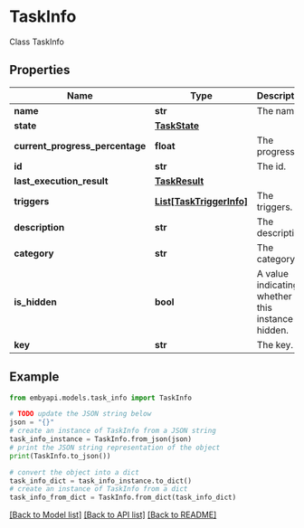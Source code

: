 # TaskInfo

Class TaskInfo  

## Properties

Name | Type | Description | Notes
------------ | ------------- | ------------- | -------------
**name** | **str** | The name. | [optional] 
**state** | [**TaskState**](TaskState.md) |  | [optional] 
**current_progress_percentage** | **float** | The progress. | [optional] 
**id** | **str** | The id. | [optional] 
**last_execution_result** | [**TaskResult**](TaskResult.md) |  | [optional] 
**triggers** | [**List[TaskTriggerInfo]**](TaskTriggerInfo.md) | The triggers. | [optional] 
**description** | **str** | The description. | [optional] 
**category** | **str** | The category. | [optional] 
**is_hidden** | **bool** | A value indicating whether this instance is hidden. | [optional] 
**key** | **str** | The key. | [optional] 

## Example

```python
from embyapi.models.task_info import TaskInfo

# TODO update the JSON string below
json = "{}"
# create an instance of TaskInfo from a JSON string
task_info_instance = TaskInfo.from_json(json)
# print the JSON string representation of the object
print(TaskInfo.to_json())

# convert the object into a dict
task_info_dict = task_info_instance.to_dict()
# create an instance of TaskInfo from a dict
task_info_from_dict = TaskInfo.from_dict(task_info_dict)
```
[[Back to Model list]](../README.md#documentation-for-models) [[Back to API list]](../README.md#documentation-for-api-endpoints) [[Back to README]](../README.md)


